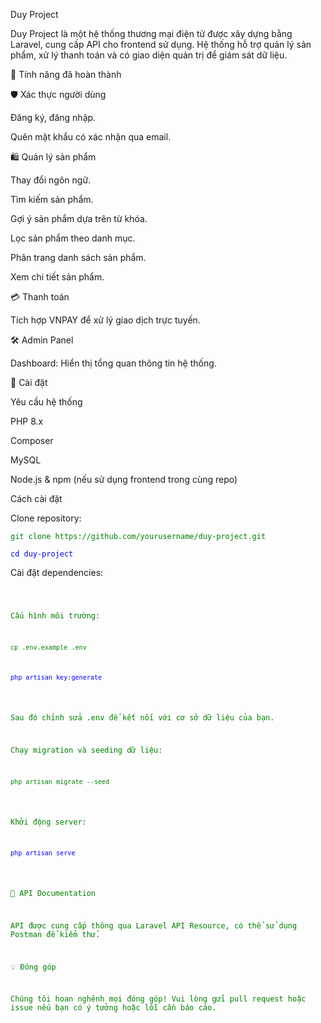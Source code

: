 Duy Project

Duy Project là một hệ thống thương mại điện tử được xây dựng bằng Laravel, cung cấp API cho frontend sử dụng. Hệ thống hỗ trợ quản lý sản phẩm, xử lý thanh toán và có giao diện quản trị để giám sát dữ liệu.

🚀 Tính năng đã hoàn thành

🛡️ Xác thực người dùng

Đăng ký, đăng nhập.

Quên mật khẩu có xác nhận qua email.

🛍️ Quản lý sản phẩm

Thay đổi ngôn ngữ.

Tìm kiếm sản phẩm.

Gợi ý sản phẩm dựa trên từ khóa.

Lọc sản phẩm theo danh mục.

Phân trang danh sách sản phẩm.

Xem chi tiết sản phẩm.

💳 Thanh toán

Tích hợp VNPAY để xử lý giao dịch trực tuyến.

🛠️ Admin Panel

Dashboard: Hiển thị tổng quan thông tin hệ thống.

📌 Cài đặt

Yêu cầu hệ thống

PHP 8.x

Composer

MySQL

Node.js & npm (nếu sử dụng frontend trong cùng repo)

Cách cài đặt

Clone repository:

<p><code style="color: green;">git clone https://github.com/yourusername/duy-project.git</code></p>
<p><code style="color: blue;">cd duy-project</code></p>

Cài đặt dependencies:

<p><code style="color: green;"composer install</code></p>

Cấu hình môi trường:

<p><code style="color: green;">cp .env.example .env</code></p>
<p><code style="color: blue;">php artisan key:generate</code></p>

Sau đó chỉnh sửa .env để kết nối với cơ sở dữ liệu của bạn.

Chạy migration và seeding dữ liệu:

<p><code style="color: green;">php artisan migrate --seed</code></p>


Khởi động server:
<p><code style="color: blue;">php artisan serve</code></p>

📜 API Documentation

API được cung cấp thông qua Laravel API Resource, có thể sử dụng Postman để kiểm thử.

💡 Đóng góp

Chúng tôi hoan nghênh mọi đóng góp! Vui lòng gửi pull request hoặc issue nếu bạn có ý tưởng hoặc lỗi cần báo cáo.

